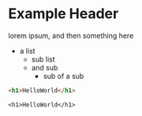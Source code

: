 # Example Header

lorem ipsum, and then something here

- a list
  - sub list
  - and sub
    - sub of a sub

```HTML
<h1>HelloWorld</h1>
```

`<h1>HelloWorld</h1>`
